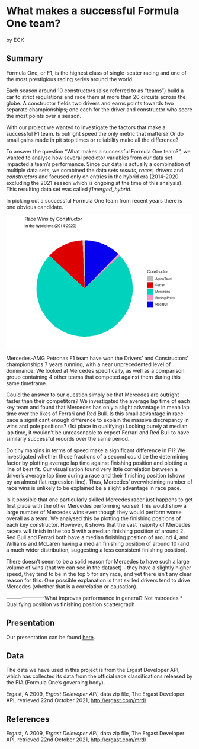 What makes a successful Formula One team?
================
by ECK

## Summary

Formula One, or F1, is the highest class of single-seater racing and one
of the most prestigious racing series around the world.

Each season around 10 constructors (also referred to as “teams”) build a
car to strict regulations and race them at more than 20 circuits across
the globe. A constructor fields two drivers and earns points towards two
separate championships; one each for the driver and constructor who
score the most points over a season.

With our project we wanted to investigate the factors that make a
successful F1 team. Is outright speed the only metric that matters? Or
do small gains made in pit stop times or reliability make all the
difference?

To answer the question “What makes a successful Formula One team?”, we
wanted to analyse how several predictor variables from our data set
impacted a team’s performance. Since our data is actually a combination
of multiple data sets, we combined the data sets *results, races,
drivers* and *constructors* and focused only on entries in the hybrid
era (2014-2020 excluding the 2021 season which is ongoing at the time of
this analysis). This resulting data set was called *f1merged_hybrid*.

In picking out a successful Formula One team from recent years there is
one obvious candidate.

![](README_files/figure-gfm/wins-bar-chart-1.png)<!-- -->

Mercedes-AMG Petronas F1 team have won the Drivers’ and Constructors’
championships 7 years running, with a near unprecedented level of
dominance. We looked at Mercedes specifically, as well as a comparison
group containing 4 other teams that competed against them during this
same timeframe.

Could the answer to our question simply be that Mercedes are outright
faster than their competitors? We investigated the average lap time of
each key team and found that Mercedes has only a slight advantage in
mean lap time over the likes of Ferrari and Red Bull. Is this small
advantage in race pace a significant enough difference to explain the
massive discrepancy in wins and pole positions? (1st place in
qualifying) Looking purely at median lap time, it wouldn’t be
unreasonable to expect Ferrari and Red Bull to have similarly successful
records over the same period.

Do tiny margins in terms of speed make a significant difference in F1?
We investigated whether those fractions of a second could be the
determining factor by plotting average lap time against finishing
position and plotting a line of best fit. Our visualisation found very
little correlation between a driver’s average lap time during a race and
their finishing position (shown by an almost flat regression line).
Thus, Mercedes’ overwhelming number of race wins is unlikely to be
explained be a slight advantage in race pace.

Is it possible that one particularly skilled Mercedes racer just happens
to get first place with the other Mercedes performing worse? This would
show a large number of Mercedes wins even though they would perform
worse overall as a team. We analysed this by plotting the finishing
positions of each key constructor. However, it shows that the vast
majority of Mercedes racers will finish in the top 5 with a median
finishing position of around 2. Red Bull and Ferrari both have a median
finishing position of around 4, and Williams and McLaren having a median
finishing position of around 10 (and a much wider distribution,
suggesting a less consistent finishing position).

There doesn’t seem to be a solid reason for Mercedes to have such a
large volume of wins (that we can see in the dataset) - they have a
slightly higher speed, they tend to be in the top 5 for any race, and
yet there isn’t any clear reason for this. One possible explanation is
that skilled drivers tend to drive Mercedes (whether that is a
correlation or causation).

———————-What improves performance in general? Not mercedes \* Qualifying
position vs finishing position scattergraph

## Presentation

Our presentation can be found [here](presentation/presentation.html).

## Data

The data we have used in this project is from the Ergast Developer API,
which has collected its data from the official race classifications
released by the FIA (Formula One’s governing body).

Ergast, A 2009, *Ergast Delevoper API*, data zip file, The Ergast
Developer API, retrieved 22nd October 2021, <http://ergast.com/mrd/>

## References

Ergast, A 2009, *Ergast Delevoper API*, data zip file, The Ergast
Developer API, retrieved 22nd October 2021, <http://ergast.com/mrd/>
